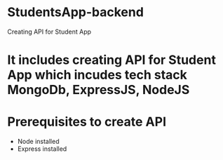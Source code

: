 # StudentsApp-backend
Creating API for Student App
# It includes creating API for Student App which incudes tech stack MongoDb, ExpressJS, NodeJS
# Prerequisites to create API
- Node installed
- Express installed
